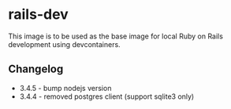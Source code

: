 # rails-dev

This image is to be used as the base image for local Ruby on Rails development using devcontainers.

## Changelog

* 3.4.5 - bump nodejs version
* 3.4.4 - removed postgres client (support sqlite3 only)